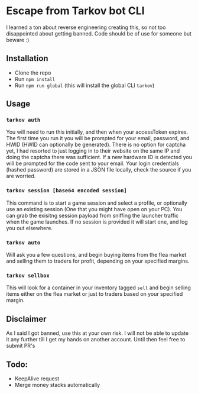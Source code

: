 # Escape from Tarkov bot CLI

I learned a ton about reverse engineering creating this, so not too disappointed about getting banned. Code should be of use for someone but beware :)

## Installation
- Clone the repo
- Run `npm install`
- Run `npm run global` (this will install the global CLI `tarkov`)

## Usage

### `tarkov auth`
You will need to run this initially, and then when your accessToken expires. The first time you run it you will be prompted for your email, password, and HWID (HWID can optionally be generated). There is no option for captcha yet, I had resorted to just logging in to their website on the same IP and doing the captcha there was sufficient. If a new hardware ID is detected you will be prompted for the code sent to your email. Your login credentials (hashed password) are stored in a JSON file locally, check the source if you are worried.

### `tarkov session [base64 encoded session]`
This command is to start a game session and select a profile, or optionally use an existing session (One that you might have open on your PC). You can grab the exisitng session payload from sniffing the launcher traffic when the game launches. If no session is provided it will start one, and log you out elsewhere.

### `tarkov auto`
Will ask you a few questions, and begin buying items from the flea market and selling them to traders for profit, depending on your specified margins.

### `tarkov sellbox`
This will look for a container in your inventory tagged `sell` and begin selling items either on the flea market or just to traders based on your specified margin.

## Disclaimer
As I said I got banned, use this at your own risk. I will not be able to update it any further till I get my hands on another account. Until then feel free to submit PR's

## Todo:
- KeepAlive request
- Merge money stacks automatically
